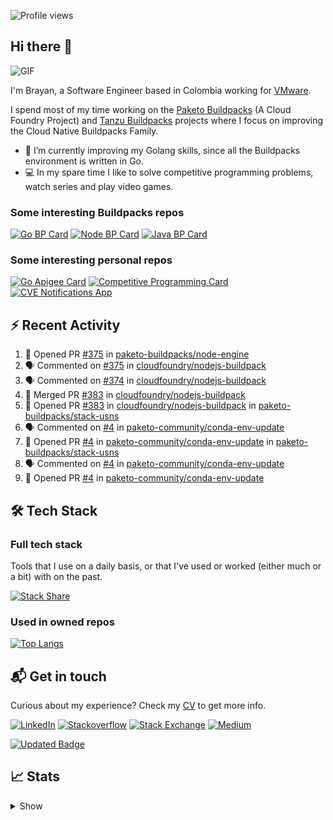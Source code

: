 ![Profile views](https://gpvc.arturio.dev/brayanhenao)

## Hi there 👋

<img alt="GIF" src="https://i.pinimg.com/originals/e4/26/70/e426702edf874b181aced1e2fa5c6cde.gif" />  


I'm Brayan, a Software Engineer based in Colombia working for [VMware](https://www.vmware.com/).

I spend most of my time working on the [Paketo Buildpacks](https://paketo.io/) (A Cloud Foundry Project)
and [Tanzu Buildpacks](https://tanzu.vmware.com/components/buildpacks) projects where I focus on improving the Cloud
Native Buildpacks Family.

- 🌱 I’m currently improving my Golang skills, since all the Buildpacks environment is written in Go.
- 💻 In my spare time I like to solve competitive programming problems, watch series and play video games.

### Some interesting Buildpacks repos

[![Go BP Card](https://github-readme-stats.vercel.app/api/pin/?username=paketo-buildpacks&repo=go&show_owner=true)](https://github.com/paketo-buildpacks/go)
[![Node BP Card](https://github-readme-stats.vercel.app/api/pin/?username=paketo-buildpacks&repo=nodejs&show_owner=true)](https://github.com/paketo-buildpacks/nodejs)
[![Java BP Card](https://github-readme-stats.vercel.app/api/pin/?username=paketo-buildpacks&repo=java&show_owner=true)](https://github.com/paketo-buildpacks/java)

### Some interesting personal repos

[![Go Apigee Card](https://github-readme-stats.vercel.app/api/pin/?username=brayanhenao&repo=go-apigee-edge)](https://github.com/brayanhenao/go-apigee-edge)
[![Competitive Programming Card](https://github-readme-stats.vercel.app/api/pin/?username=brayanhenao&repo=competitive-programming)](https://github.com/brayanhenao/competitive-programming)
[![CVE Notifications App](https://github-readme-stats.vercel.app/api/pin/?username=brayanhenao&repo=cve-notifications-app)](https://github.com/brayanhenao/cve-notifications-app)

## ⚡️ Recent Activity

<!--START_SECTION:activity-->

1. 💪 Opened PR [#375](https://github.com/paketo-buildpacks/node-engine/pull/375) in [paketo-buildpacks/node-engine](https://github.com/paketo-buildpacks/node-engine)
2. 🗣 Commented on [#375](https://github.com/cloudfoundry/nodejs-buildpack/issues/375) in [cloudfoundry/nodejs-buildpack](https://github.com/cloudfoundry/nodejs-buildpack)
3. 🗣 Commented on [#374](https://github.com/cloudfoundry/nodejs-buildpack/issues/374) in [cloudfoundry/nodejs-buildpack](https://github.com/cloudfoundry/nodejs-buildpack)
4. 🎉 Merged PR [#383](https://github.com/cloudfoundry/nodejs-buildpack/pull/383) in [cloudfoundry/nodejs-buildpack](https://github.com/cloudfoundry/nodejs-buildpack)
5. 💪 Opened PR [#383](https://github.com/cloudfoundry/nodejs-buildpack/pull/383) in [cloudfoundry/nodejs-buildpack](https://github.com/cloudfoundry/nodejs-buildpack)
   in [paketo-buildpacks/stack-usns](https://github.com/paketo-buildpacks/stack-usns)
4. 🗣 Commented on [#4](https://github.com/paketo-community/conda-env-update/issues/4)
   in [paketo-community/conda-env-update](https://github.com/paketo-community/conda-env-update)
5. 💪 Opened PR [#4](https://github.com/paketo-community/conda-env-update/pull/4)
   in [paketo-community/conda-env-update](https://github.com/paketo-community/conda-env-update)
   in [paketo-buildpacks/stack-usns](https://github.com/paketo-buildpacks/stack-usns)
4. 🗣 Commented on [#4](https://github.com/paketo-community/conda-env-update/issues/4)
   in [paketo-community/conda-env-update](https://github.com/paketo-community/conda-env-update)
5. 💪 Opened PR [#4](https://github.com/paketo-community/conda-env-update/pull/4)
   in [paketo-community/conda-env-update](https://github.com/paketo-community/conda-env-update)

<!--END_SECTION:activity-->

## 🛠 Tech Stack

### Full tech stack

Tools that I use on a daily basis, or that I've used or worked (either much or a bit) with on the past.

[![Stack Share](https://img.shields.io/badge/Stack%20Share-0690FA.svg?&style=for-the-badge&logo=stackshare&logoColor=white)](https://stackshare.io/bhenao6/mystack)

### Used in owned repos

[![Top Langs](https://github-readme-stats.vercel.app/api/top-langs/?username=brayanhenao&layout=compact&langs_count=10)](https://github.com/anuraghazra/github-readme-stats)

## 📬 Get in touch

Curious about my experience? Check my [CV](resources/Brayan%20Henao%20CV.pdf) to get more info.

[![LinkedIn](https://img.shields.io/badge/linkedin-%230077B5.svg?&style=for-the-badge&logo=linkedin&logoColor=white)](https://www.linkedin.com/in/bhenao6/)
[![Stackoverflow](https://img.shields.io/badge/-F58025.svg?&style=for-the-badge&logo=stackoverflow&logoColor=white)](https://stackoverflow.com/users/5371842/brayan-henao)
[![Stack Exchange](https://img.shields.io/badge/-1E5397.svg?&style=for-the-badge&logo=stackexchange)](https://stackexchange.com/users/7008058/brayan-henao)
[![Medium](https://img.shields.io/badge/medium-%2312100E.svg?&style=for-the-badge&logo=medium&logoColor=white)](https://medium.com/@bhenao6)

[![Updated Badge](https://badges.pufler.dev/updated/brayanhenao/brayanhenao)](https://badges.pufler.dev)

## 📈 Stats

<details>
  <summary>Show</summary>

[![Brayan's github stats](https://github-readme-stats.vercel.app/api?username=brayanhenao&count_private=true&show_icons=true&theme=vue-dark)](https://github.com/anuraghazra/github-readme-stats)

<!--START_SECTION:waka-->
![Lines of code](https://img.shields.io/badge/From%20Hello%20World%20I%27ve%20Written-318296%20lines%20of%20code-blue)

**🐱 My GitHub Data** 

> 🏆 531 Contributions in the Year 2021
 > 
> 📦 86.3 kB Used in GitHub's Storage 
 > 
> 💼 Opted to Hire
 > 
> 📜 52 Public Repositories 
 > 
> 🔑 15 Private Repositories  
 > 
**I'm an Early 🐤** 

```text
🌞 Morning    81 commits     ███████░░░░░░░░░░░░░░░░░░   29.45% 
🌆 Daytime    172 commits    ███████████████░░░░░░░░░░   62.55% 
🌃 Evening    9 commits      ░░░░░░░░░░░░░░░░░░░░░░░░░   3.27% 
🌙 Night      13 commits     █░░░░░░░░░░░░░░░░░░░░░░░░   4.73%

```
📅 **I'm Most Productive on Tuesday** 

```text
Monday       65 commits     ██████░░░░░░░░░░░░░░░░░░░   23.64% 
Tuesday      80 commits     ███████░░░░░░░░░░░░░░░░░░   29.09% 
Wednesday    55 commits     █████░░░░░░░░░░░░░░░░░░░░   20.0% 
Thursday     30 commits     ██░░░░░░░░░░░░░░░░░░░░░░░   10.91% 
Friday       34 commits     ███░░░░░░░░░░░░░░░░░░░░░░   12.36% 
Saturday     5 commits      ░░░░░░░░░░░░░░░░░░░░░░░░░   1.82% 
Sunday       6 commits      ░░░░░░░░░░░░░░░░░░░░░░░░░   2.18%

```


📊 **This Week I Spent My Time On** 

```text
⌚︎ Time Zone: America/Bogota

💬 Programming Languages: 
sh                       9 hrs 33 mins       █████████████████████████   100.0%

🔥 Editors: 
Zsh                      9 hrs 33 mins       █████████████████████████   100.0%

💻 Operating System: 
Mac                      9 hrs 33 mins       █████████████████████████   100.0%

```

**I Mostly Code in Java** 

```text
Java                     12 repos            ███████░░░░░░░░░░░░░░░░░░   30.0% 
Go                       8 repos             █████░░░░░░░░░░░░░░░░░░░░   20.0% 
JavaScript               7 repos             ████░░░░░░░░░░░░░░░░░░░░░   17.5% 
TypeScript               5 repos             ███░░░░░░░░░░░░░░░░░░░░░░   12.5% 
HTML                     2 repos             █░░░░░░░░░░░░░░░░░░░░░░░░   5.0%

```



 Last Updated on 04/10/2021
<!--END_SECTION:waka-->
</details>
